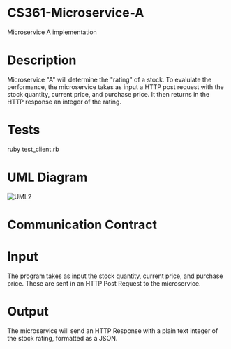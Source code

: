 # CS361-Microservice-A
Microservice A implementation 

# Description

Microservice "A" will determine the "rating" of a stock. To evalulate the performance, the microservice takes as input a HTTP post request with
the stock quantity, current price, and purchase price. It then returns in the HTTP response an integer of the rating.

# Tests

ruby test_client.rb

# UML Diagram

![UML2](https://github.com/user-attachments/assets/10b7c370-05bc-4824-9fe7-79340a5e9629)


# Communication Contract

# Input
The program takes as input the stock quantity, current price, and purchase price. These are sent in an HTTP Post Request to the microservice.

# Output

The microservice will send an HTTP Response with a plain text integer of the stock rating, formatted as a JSON.





